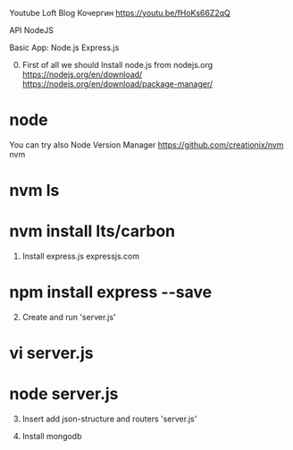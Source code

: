 Youtube
Loft Blog
Кочергин
https://youtu.be/fHoKs66Z2qQ

API NodeJS

Basic App: Node.js Express.js

0. First of all we should 
Install node.js from nodejs.org
https://nodejs.org/en/download/
https://nodejs.org/en/download/package-manager/
# node

You can try also Node Version Manager
https://github.com/creationix/nvm
nvm
# nvm ls
# nvm install lts/carbon

1. Install express.js
expressjs.com
# npm install express --save

2. Create and run 'server.js'
# vi server.js
# node server.js

3. Insert add json-structure and routers 'server.js'

4. Install mongodb

